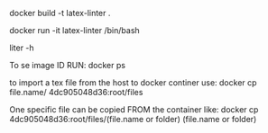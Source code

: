 docker build -t latex-linter .

docker run -it latex-linter /bin/bash

liter -h


To se image ID RUN: docker ps

to import a tex file from the host to docker continer
use: docker cp file.name/ 4dc905048d36:root/files

One specific file can be copied FROM the container like:
docker cp 4dc905048d36:root/files/(file.name or folder) (file.name or folder)


